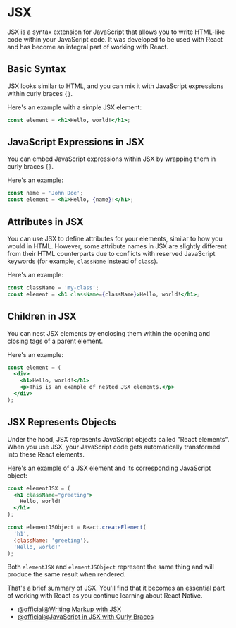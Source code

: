 # JSX

JSX is a syntax extension for JavaScript that allows you to write HTML-like code within your JavaScript code. It was developed to be used with React and has become an integral part of working with React.

## Basic Syntax

JSX looks similar to HTML, and you can mix it with JavaScript expressions within curly braces `{}`.

Here's an example with a simple JSX element:

```jsx
const element = <h1>Hello, world!</h1>;
```

## JavaScript Expressions in JSX

You can embed JavaScript expressions within JSX by wrapping them in curly braces `{}`.

Here's an example:

```jsx
const name = 'John Doe';
const element = <h1>Hello, {name}!</h1>;
```

## Attributes in JSX

You can use JSX to define attributes for your elements, similar to how you would in HTML. However, some attribute names in JSX are slightly different from their HTML counterparts due to conflicts with reserved JavaScript keywords (for example, `className` instead of `class`).

Here's an example:

```jsx
const className = 'my-class';
const element = <h1 className={className}>Hello, world!</h1>;
```

## Children in JSX

You can nest JSX elements by enclosing them within the opening and closing tags of a parent element.

Here's an example:

```jsx
const element = (
  <div>
    <h1>Hello, world!</h1>
    <p>This is an example of nested JSX elements.</p>
  </div>
);
```

## JSX Represents Objects

Under the hood, JSX represents JavaScript objects called "React elements". When you use JSX, your JavaScript code gets automatically transformed into these React elements.

Here's an example of a JSX element and its corresponding JavaScript object:

```jsx
const elementJSX = (
  <h1 className="greeting">
    Hello, world!
  </h1>
);

const elementJSObject = React.createElement(
  'h1',
  {className: 'greeting'},
  'Hello, world!'
);
```

Both `elementJSX` and `elementJSObject` represent the same thing and will produce the same result when rendered.

That's a brief summary of JSX. You'll find that it becomes an essential part of working with React as you continue learning about React Native.

- [@official@Writing Markup with JSX](https://react.dev/learn/writing-markup-with-jsx)
- [@official@JavaScript in JSX with Curly Braces](https://react.dev/learn/javascript-in-jsx-with-curly-braces)